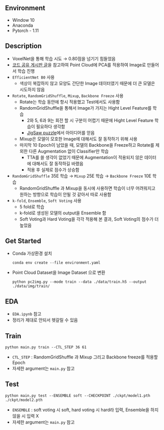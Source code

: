 ## Environment

- Window 10
- Anaconda
- Pytorch - 1.11

## **Description**

- VoxelNet을 통해 학습 시도 → 0.80점을 넘기기 힘들었음
- [코드 공유 게시판 글](https://dacon.io/competitions/official/235951/codeshare/6476?page=1&dtype=recent)을 참고하여 Point Cloud에 PCA를 적용하여 Image로 만들어서 학습 진행
- `EfficientNet B0` 사용
    - 색상이 복잡하지 않고 모양도 간단한 Image 데이터였기 때문에 더 큰 모델은 시도하지 않음
- `Rotate`, `RandomGridShuffle`, `Mixup`, `Backbone Freeze` 사용
    - Rotate는 학습 동안에 항시 적용했고 Test에서도 사용함
    - RandomGridShuffle을 통해서 Image가 가지는 Hight Level Feature를 학습
        - 2와 5, 6과 9는 회전 할 시 구분이 어렵기 때문에 Hight Level Feature 학습이 필요하다 생각함
        - [JigSaw puzzle](https://arxiv.org/pdf/1603.09246.pdf)에서 아이디어를 얻음
    - Mixup은 모델이 모호한 Image에 대해서도 잘 동작하기 위해 사용
    - 마지막 10 Epoch이 남았을 때, 모델의 Backbone을 Freeze하고 Rotate를 제외한 다른 Augmentation 없이 Classifier만 학습
        - TTA를 쓸 생각이 없었기 때문에 Augmentation이 적용되지 않은 데이터에 대해서도 잘 동작하길 바랬음
        - 적용 후 실제로 점수가 상승함
- `RandomGridShuffle` 35E 학습 → `Mixup` 25E 학습 → `Backbone Freeze` 10E 학습
    - RandomGridShuffle 과 Mixup을 동시에 사용하면 학습이 너무 어려워지고 원하는 방향으로 학습이 안될 것 같아서 따로 사용함
- `k-fold`, `Ensemble`, `Soft Voting` 사용
    - 5 fold로 학습
    - k-fold로 생성된 모델의 output을 Ensemble 함
    - Soft Voting과 Hard Voting을 각각 적용해 본 결과, Soft Voting의 점수가 더 높았음

## Get Started

- Conda  가상환경 설치
    
    ```
    conda env create --file environment.yaml
    ```
    
- Point Cloud Dataset을 Image Dataset 으로 변환
    
    ```
    python pc2img.py --mode train --data ./data/train.h5 --output ./data/img/train/
    ```
    

## EDA

- `EDA.ipynb` 참고
- 정리가 제대로 안되서 헷갈릴 수 있음

## Train

```
python main.py train --CTL_STEP 36 61
```

- `CTL_STEP` : RandomGridShuffle 과 Mixup 그리고 Backbone freeze를 적용할 Epoch
- 자세한 argument는 `main.py` 참고

## Test

```
python main.py test --ENSEMBLE soft --CHECKPOINT ./ckpt/model1.pth ./ckpt/model2.pth
```

- `ENSEMBLE` : soft voting 시 soft,  hard voting 시 hard라 입력, Ensemble을 하지 않을 시 입력 X
- 자세한 argument는 `main.py` 참고